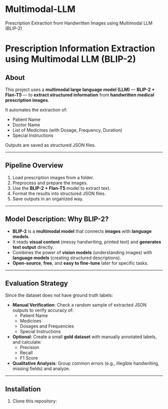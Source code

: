 # Multimodal-LLM
Prescription Extraction from Handwritten Images using Multimodal LLM (BLIP-2)
# Prescription Information Extraction using Multimodal LLM (BLIP-2)

## About
This project uses a **multimodal large language model (LLM)** — **BLIP-2 + Flan-T5** — to **extract structured information** from **handwritten medical prescription images**.

It automates the extraction of:
- Patient Name
- Doctor Name
- List of Medicines (with Dosage, Frequency, Duration)
- Special Instructions

Outputs are saved as structured JSON files.

---

##  Pipeline Overview
1. Load prescription images from a folder.
2. Preprocess and prepare the images.
3. Use the **BLIP-2 + Flan-T5** model to extract text.
4. Format the results into structured JSON files.
5. Save outputs in an organized way.

---

##  Model Description: Why BLIP-2?
- **BLIP-2** is a **multimodal model** that connects **images** with **language models**.
- It reads **visual content** (messy handwriting, printed text) and **generates text output** directly.
- Combines the power of **vision models** (understanding images) with **language models** (creating structured descriptions).
- **Open-source**, **free**, and **easy to fine-tune** later for specific tasks.

---

##  Evaluation Strategy
Since the dataset does not have ground truth labels:
- **Manual Verification**: Check a random sample of extracted JSON outputs to verify accuracy of:
  - Patient Name
  - Medicines
  - Dosages and Frequencies
  - Special Instructions
- **Optional**: Create a small **gold dataset** with manually annotated labels, and calculate:
  - Precision
  - Recall
  - F1 Score
- **Qualitative Analysis**: Group common errors (e.g., illegible handwriting, missing fields) and analyze.

---

##  Installation

1. Clone this repository:
   ```bash

